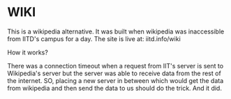 WIKI
====
This is a wikipedia alternative. It was built when wikipedia was inaccessible from IITD's campus for a day. The site is live at: iitd.info/wiki

How it works?

There was a connection timeout when a request from IIT's server is sent to Wikipedia's server but the server was able to receive data from the rest of the internet. SO, placing a new server in between which would get the data from wikipedia and then send the data to us should do the trick. And it did.
